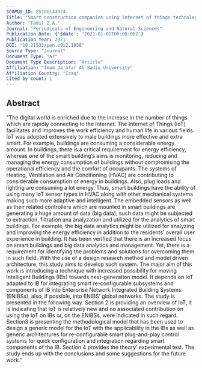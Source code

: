 ```yaml
---
SCOPUS_ID: 85106144074
Title: "Smart construction companies using internet of things technologies"
Author: "Fadil Z.A."
Journal: "Periodicals of Engineering and Natural Sciences"
Publication Date: {'$date': '2021-01-01T00:00:00Z'}
Publication Year: 2021
DOI: "10.21533/pen.v9i2.1858"
Source Type: "Journal"
Document Type: "ar"
Document Type Description: "Article"
Affiliation: "Imam Ja'afar Al-Sadiq University"
Affiliation Country: "Iraq"
Cited by count: 1
---
```


## Abstract
"The digital world is enriched due to the increase in the number of things which are rapidly connecting to the Internet. The Internet of Things (IoT) facilitates and improves the work efficiency and human life in various fields. IoT was adopted extensively to male buildings more effective and extra smart. For example, buildings are consuming a considerable energy amount. In buildings, there is a critical requirement for energy efficiency, whereas one of the smart building’s aims is monitoring, reducing and managing the energy consumption of buildings without compromising the operational efficiency and the comfort of occupants. The systems of Heating, Ventilation and Air Conditioning (HVAC) are contributing to considerable consumption of energy in buildings. Also, plug loads and lighting are consuming a lot energy. Thus, smart buildings have the ability of using many IoT sensor types in HVAC along with other mechanical systems making such more adaptive and intelligent. The embedded sensors as well as their related controllers which are mounted in smart buildings are generating a huge amount of data (big data), such data might be subjected to extraction, filtration ana analyzation and utilized for the analytics of smart buildings. For example, the big data analytics might be utilized for analyzing and improving the energy efficiency in addition to the residents’ overall user experience in building. It has been verified that there is an increased focus on smart buildings and big data analytics and management. Yet, there is a requirement for identifying the problems and solutions for overcoming them in such field. With the use of a design research method and model driven architecture, this study aims to develop such system. The major aim of this work is introducing a technique with increased possibility for moving Intelligent Buildings (IBs) towards next-generation model. It depends on IoT adapted to IB for integrating smart re-configurable subsystems and components of IB into Enterprise Network Integrated Building Systems (ENIBSs), also, if possible, into ENIBS’ global networks. The study is presented in the following way. Section 2 is providing an overview of IoT, it is indicating that IoT is relatively new and no associated contribution on using the IoT on IBs or, on the ENIBSs, were indicated in such regard. Section3 is presenting the methodological model that has been used to design a generic model for the IoT with the applicability in the IBs as well as generic architectures for re-configurable smart plug-and-play control systems for quick configuration and integration regarding smart components of the IB. Section 4 provides the theory’ experimental test. The study ends up with the conclusions and some suggestions for the future work."
